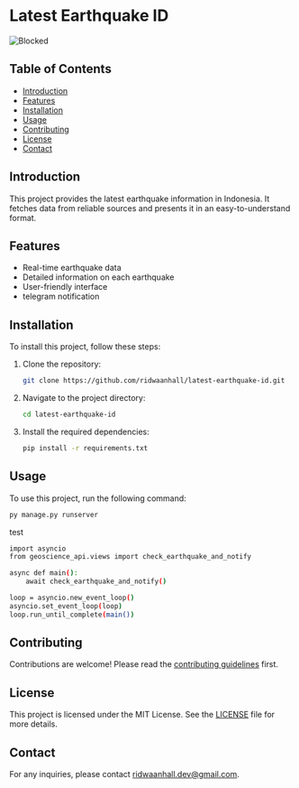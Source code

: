 # Latest Earthquake ID

![Blocked](http://bmkg-content-inatews.storage.googleapis.com/a.JPG)

## Table of Contents

- [Introduction](#introduction)
- [Features](#features)
- [Installation](#installation)
- [Usage](#usage)
- [Contributing](#contributing)
- [License](#license)
- [Contact](#contact)

## Introduction

This project provides the latest earthquake information in Indonesia. It fetches data from reliable sources and presents it in an easy-to-understand format.

## Features

- Real-time earthquake data
- Detailed information on each earthquake
- User-friendly interface
- telegram notification

## Installation

To install this project, follow these steps:

1. Clone the repository:

    ```bash
    git clone https://github.com/ridwaanhall/latest-earthquake-id.git
    ```

2. Navigate to the project directory:

    ```bash
    cd latest-earthquake-id
    ```

3. Install the required dependencies:

    ```bash
    pip install -r requirements.txt
    ```

## Usage

To use this project, run the following command:

```bash
py manage.py runserver
```

test

```bash
import asyncio
from geoscience_api.views import check_earthquake_and_notify

async def main():
    await check_earthquake_and_notify()

loop = asyncio.new_event_loop()
asyncio.set_event_loop(loop)
loop.run_until_complete(main())

```

## Contributing

Contributions are welcome! Please read the [contributing guidelines](CONTRIBUTING.md) first.

## License

This project is licensed under the MIT License. See the [LICENSE](LICENSE) file for more details.

## Contact

For any inquiries, please contact [ridwaanhall.dev@gmail.com](mailto:ridwaanhall.dev@gmail.com).
